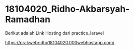 # 18104020_Ridho-Akbarsyah-Ramadhan


Berikut adalah Link Hosting dari practice_laravel

https://prakwebridho18104020.000webhostapp.com/
